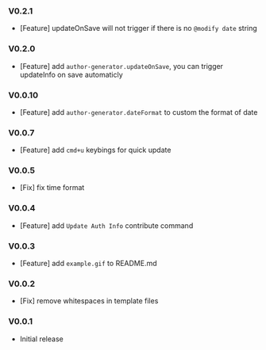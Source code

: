 ### V0.2.1

- [Feature] updateOnSave will not trigger if there is no `@modify date` string

### V0.2.0

- [Feature] add `author-generator.updateOnSave`, you can trigger updateInfo on save automaticly

### V0.0.10

- [Feature] add `author-generator.dateFormat` to custom the format of date

### V0.0.7

- [Feature] add `cmd+u` keybings for quick update

### V0.0.5

- [Fix] fix time format

### V0.0.4

- [Feature] add `Update Auth Info` contribute command

### V0.0.3

- [Feature] add `example.gif` to README.md

### V0.0.2

- [Fix] remove whitespaces in template files

### V0.0.1

- Initial release
